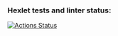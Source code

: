 ### Hexlet tests and linter status:
[![Actions Status](https://github.com/zindzay/java-project-72/workflows/hexlet-check/badge.svg)](https://github.com/zindzay/java-project-72/actions)
